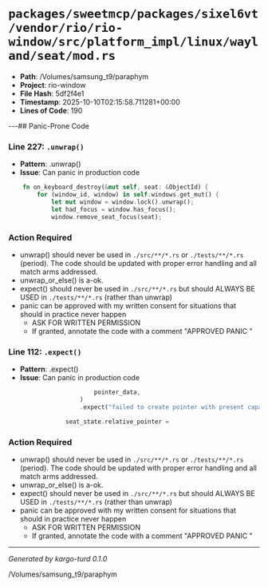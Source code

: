 # `packages/sweetmcp/packages/sixel6vt/vendor/rio/rio-window/src/platform_impl/linux/wayland/seat/mod.rs`

- **Path**: /Volumes/samsung_t9/paraphym
- **Project**: rio-window
- **File Hash**: 5df2f4e1  
- **Timestamp**: 2025-10-10T02:15:58.711281+00:00  
- **Lines of Code**: 190

---## Panic-Prone Code


### Line 227: `.unwrap()`

- **Pattern**: .unwrap()
- **Issue**: Can panic in production code

```rust
    fn on_keyboard_destroy(&mut self, seat: &ObjectId) {
        for (window_id, window) in self.windows.get_mut() {
            let mut window = window.lock().unwrap();
            let had_focus = window.has_focus();
            window.remove_seat_focus(seat);
```

### Action Required

- unwrap() should never be used in `./src/**/*.rs` or `./tests/**/*.rs` (period). The code should be updated with proper error handling and all match arms addressed.
- unwrap_or_else() is a-ok. 
- expect() should never be used in `./src/**/*.rs` but should ALWAYS BE USED in `./tests/**/*.rs` (rather than unwrap)
- panic can be approved with my written consent for situations that should in practice never happen  
  - ASK FOR WRITTEN PERMISSION
  - If granted, annotate the code with a comment "APPROVED PANIC "


### Line 112: `.expect()`

- **Pattern**: .expect()
- **Issue**: Can panic in production code

```rust
                        pointer_data,
                    )
                    .expect("failed to create pointer with present capability.");

                seat_state.relative_pointer =
```

### Action Required

- unwrap() should never be used in `./src/**/*.rs` or `./tests/**/*.rs` (period). The code should be updated with proper error handling and all match arms addressed.
- unwrap_or_else() is a-ok. 
- expect() should never be used in `./src/**/*.rs` but should ALWAYS BE USED in `./tests/**/*.rs` (rather than unwrap)
- panic can be approved with my written consent for situations that should in practice never happen  
  - ASK FOR WRITTEN PERMISSION
  - If granted, annotate the code with a comment "APPROVED PANIC "

---

*Generated by kargo-turd 0.1.0*

/Volumes/samsung_t9/paraphym